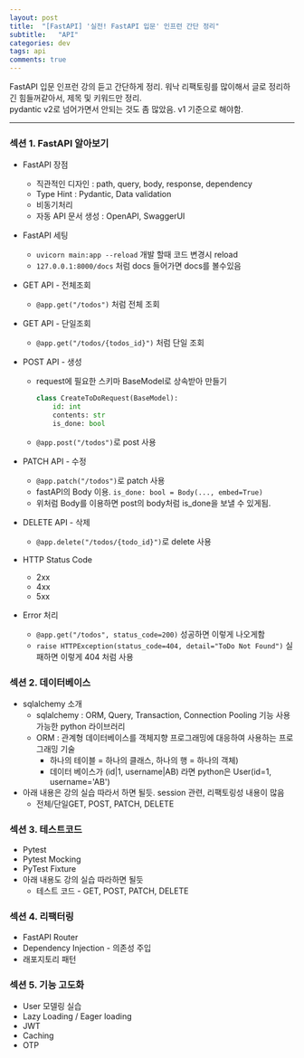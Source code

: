```yaml
---
layout: post
title:  "[FastAPI] '실전! FastAPI 입문' 인프런 간단 정리"
subtitle:   "API"
categories: dev
tags: api
comments: true
---
```


FastAPI 입문 인프런 강의 듣고 간단하게 정리. 워낙 리팩토링를 많이해서 글로 정리하긴 힘들꺼같아서, 제목 및 키워드만 정리.  
pydantic v2로 넘어가면서 안되는 것도 좀 많았음. v1 기준으로 해야함.

---

### 섹션 1. FastAPI 알아보기
- FastAPI 장점
    - 직관적인 디자인 : path, query, body, response, dependency
    - Type Hint : Pydantic, Data validation
    - 비동기처리
    - 자동 API 문서 생성 : OpenAPI, SwaggerUI
- FastAPI 세팅
    - ```uvicorn main:app --reload``` 개발 할때 코드 변경시 reload
    - ```127.0.0.1:8000/docs``` 처럼 docs 들어가면 docs를 볼수있음
- GET API - 전체조회
    - ```@app.get("/todos")``` 처럼 전체 조회
- GET API - 단일조회
    - ```@app.get("/todos/{todos_id}")``` 처럼 단일 조회
- POST API - 생성
    - request에 필요한 스키마 BaseModel로 상속받아 만들기
        ```python
        class CreateToDoRequest(BaseModel):
            id: int
            contents: str
            is_done: bool
        ```
    - ```@app.post("/todos")```로 post 사용
  
- PATCH API - 수정
    - ```@app.patch("/todos")```로 patch 사용
    - fastAPI의 Body 이용. ```is_done: bool = Body(..., embed=True)```
    - 위처럼 Body를 이용하면 post의 body처럼 is_done을 보낼 수 있게됨.
- DELETE API - 삭제
    - ```@app.delete("/todos/{todo_id}")```로 delete 사용
- HTTP Status Code
    - 2xx
    - 4xx
    - 5xx
- Error 처리
    - ```@app.get("/todos", status_code=200)``` 성공하면 이렇게 나오게함
    - ```raise HTTPException(status_code=404, detail="ToDo Not Found")``` 실패하면 이렇게 404 처럼 사용
  
### 섹션 2. 데이터베이스
- sqlalchemy 소개
    - sqlalchemy : ORM, Query, Transaction, Connection Pooling 기능 사용 가능한 python 라이브러리
    - ORM : 관계형 데이터베이스를 객체지향 프로그래밍에 대응하여 사용하는 프로그래밍 기술
        - 하나의 테이블 = 하나의 클래스, 하나의 행 = 하나의 객체)
        - 데이터 베이스가 (id|1, username|AB) 라면 python은 User(id=1, username='AB')
- 아래 내용은 강의 실습 따라서 하면 될듯. session 관련, 리팩토링성 내용이 많음
    - 전체/단일GET, POST, PATCH, DELETE
  
### 섹션 3. 테스트코드
- Pytest
- Pytest Mocking
- PyTest Fixture
- 아래 내용도 강의 실습 따라하면 될듯
    - 테스트 코드 - GET, POST, PATCH, DELETE
  
### 섹션 4. 리팩터링
- FastAPI Router
- Dependency Injection - 의존성 주입
- 래포지토리 패턴
  
### 섹션 5. 기능 고도화
- User 모델링 실습
- Lazy Loading / Eager loading
- JWT
- Caching
- OTP